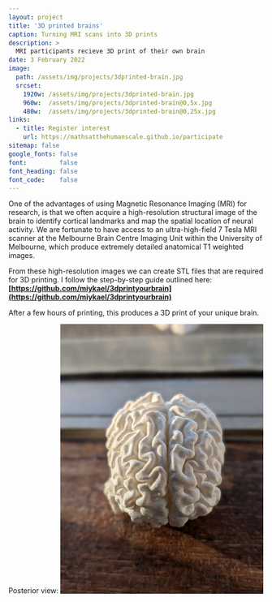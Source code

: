 ```yaml
---
layout: project
title: '3D printed brains'
caption: Turning MRI scans into 3D prints
description: >
  MRI participants recieve 3D print of their own brain
date: 3 February 2022
image: 
  path: /assets/img/projects/3dprinted-brain.jpg
  srcset: 
    1920w: /assets/img/projects/3dprinted-brain.jpg
    960w:  /assets/img/projects/3dprinted-brain@0,5x.jpg
    480w:  /assets/img/projects/3dprinted-brain@0,25x.jpg
links:
  - title: Register interest
    url: https://mathsatthehumanscale.github.io/participate
sitemap: false
google_fonts: false
font:         false
font_heading: false
font_code:    false
---
```


One of the advantages of using Magnetic Resonance Imaging (MRI) for research, is that we often acquire a high-resolution structural image of the brain to identify cortical landmarks and map the spatial location of neural activity. We are fortunate to have access to an ultra-high-field 7 Tesla MRI scanner at the Melbourne Brain Centre Imaging Unit within the University of Melbourne, which produce extremely detailed anatomical T1 weighted images.

From these high-resolution images we can create STL files that are required for 3D printing. I follow the step-by-step guide outlined here: <b>[https://github.com/miykael/3dprintyourbrain](https://github.com/miykael/3dprintyourbrain)</b>

After a few hours of printing, this produces a 3D print of your unique brain.

Posterior view:
<img src="/assets/img/3dprinted-brainback.jpg"
     alt="3D printed brain (back)"
     width="400" />